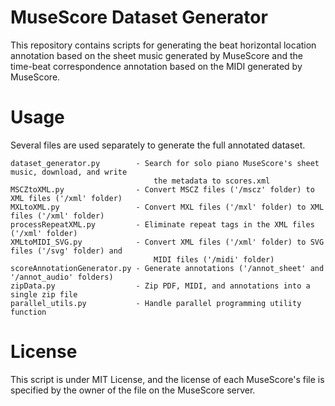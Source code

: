 # MuseScore Dataset Generator

This repository contains scripts for generating the beat horizontal location annotation based on the sheet music generated by MuseScore and the time-beat correspondence annotation based on the MIDI generated by MuseScore.

# Usage

Several files are used separately to generate the full annotated dataset.
```
dataset_generator.py        - Search for solo piano MuseScore's sheet music, download, and write 
                                the metadata to scores.xml
MSCZtoXML.py                - Convert MSCZ files ('/mscz' folder) to XML files ('/xml' folder)
MXLtoXML.py                 - Convert MXL files ('/mxl' folder) to XML files ('/xml' folder)
processRepeatXML.py         - Eliminate repeat tags in the XML files ('/xml' folder)
XMLtoMIDI_SVG.py            - Convert XML files ('/xml' folder) to SVG files ('/svg' folder) and 
                                MIDI files ('/midi' folder)
scoreAnnotationGenerator.py - Generate annotations ('/annot_sheet' and '/annot_audio' folders)
zipData.py                  - Zip PDF, MIDI, and annotations into a single zip file
parallel_utils.py           - Handle parallel programming utility function
```

# License

This script is under MIT License, and the license of each MuseScore's file is specified by the owner of the file on the MuseScore server.
